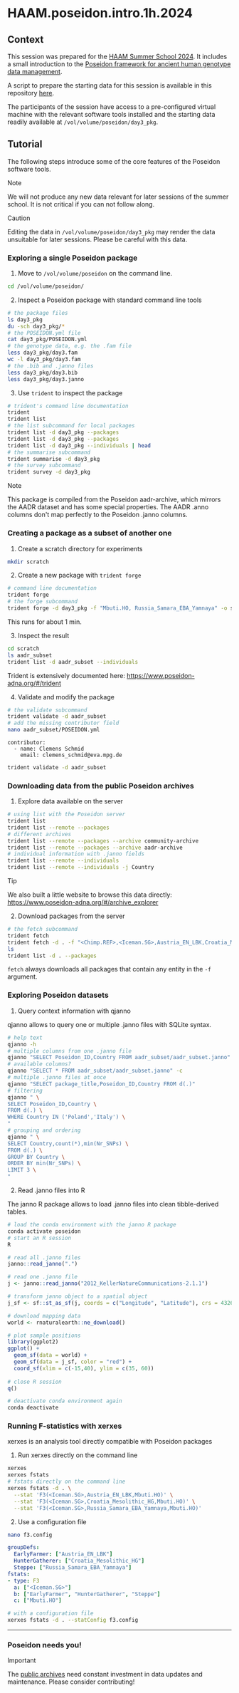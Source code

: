 # HAAM.poseidon.intro.1h.2024

## Context

This session was prepared for the [HAAM Summer School 2024](https://haam-community.github.io/haam-summer-school). It includes a small introduction to the [Poseidon framework for ancient human genotype data management](https://www.poseidon-adna.org/).

A script to prepare the starting data for this session is available in this repository [here](https://github.com/nevrome/HAAM.poseidon.intro.1h.2024/blob/main/prepare_data.R).

The participants of the session have access to a pre-configured virtual machine with the relevant software tools installed and the starting data readily available at `/vol/volume/poseidon/day3_pkg`.

## Tutorial

The following steps introduce some of the core features of the Poseidon software tools.

> [!NOTE] 
> We will not produce any new data relevant for later sessions of the summer school. It is not critical if you can not follow along.

> [!CAUTION]
> Editing the data in `/vol/volume/poseidon/day3_pkg` may render the data unsuitable for later sessions. Please be careful with this data.

### Exploring a single Poseidon package

1. Move to `/vol/volume/poseidon` on the command line.

```bash
cd /vol/volume/poseidon/
```

2. Inspect a Poseidon package with standard command line tools

```bash
# the package files
ls day3_pkg
du -sch day3_pkg/*
# the POSEIDON.yml file
cat day3_pkg/POSEIDON.yml
# the genotype data, e.g. the .fam file
less day3_pkg/day3.fam
wc -l day3_pkg/day3.fam
# the .bib and .janno files
less day3_pkg/day3.bib
less day3_pkg/day3.janno
```

3. Use `trident` to inspect the package

```bash
# trident's command line documentation
trident
trident list
# the list subcommand for local packages
trident list -d day3_pkg --packages
trident list -d day3_pkg --packages
trident list -d day3_pkg --individuals | head
# the summarise subcommand
trident summarise -d day3_pkg
# the survey subcommand
trident survey -d day3_pkg
```

> [!NOTE] 
> This package is compiled from the Poseidon aadr-archive, which mirrors the AADR dataset and has some special properties. The AADR .anno columns don't map perfectly to the Poseidon .janno columns.

### Creating a package as a subset of another one

1. Create a scratch directory for experiments

```bash
mkdir scratch
```

2. Create a new package with `trident forge`

```bash
# command line documentation
trident forge
# the forge subcommand
trident forge -d day3_pkg -f "Mbuti.HO, Russia_Samara_EBA_Yamnaya" -o scratch/aadr_subset
```

This runs for about 1 min.

3. Inspect the result

```bash
cd scratch
ls aadr_subset
trident list -d aadr_subset --individuals
```

Trident is extensively documented here: https://www.poseidon-adna.org/#/trident

4. Validate and modify the package

```bash
# the validate subcommand
trident validate -d aadr_subset
# add the missing contributor field
nano aadr_subset/POSEIDON.yml
```

```
contributor:
  - name: Clemens Schmid
    email: clemens_schmid@eva.mpg.de
```

```bash
trident validate -d aadr_subset
```

### Downloading data from the public Poseidon archives

1. Explore data available on the server

```bash
# using list with the Poseidon server
trident list
trident list --remote --packages
# different archives
trident list --remote --packages --archive community-archive
trident list --remote --packages --archive aadr-archive
# individual information with .janno fields
trident list --remote --individuals
trident list --remote --individuals -j Country
```

> [!TIP]
> We also built a little website to browse this data directly: https://www.poseidon-adna.org/#/archive_explorer

2. Download packages from the server

```bash
# the fetch subcommand
trident fetch
trident fetch -d . -f "<Chimp.REF>,<Iceman.SG>,Austria_EN_LBK,Croatia_Mesolithic_HG"
ls
trident list -d . --packages
```

`fetch` always downloads all packages that contain any entity in the `-f` argument.

### Exploring Poseidon datasets

1. Query context information with qjanno

qjanno allows to query one or multiple .janno files with SQLite syntax.

```bash
# help text
qjanno -h
# multiple columns from one .janno file
qjanno "SELECT Poseidon_ID,Country FROM aadr_subset/aadr_subset.janno"
# available columns?
qjanno "SELECT * FROM aadr_subset/aadr_subset.janno" -c
# multiple .janno files at once
qjanno "SELECT package_title,Poseidon_ID,Country FROM d(.)"
# filtering
qjanno " \
SELECT Poseidon_ID,Country \
FROM d(.) \
WHERE Country IN ('Poland','Italy') \
"
# grouping and ordering
qjanno " \
SELECT Country,count(*),min(Nr_SNPs) \
FROM d(.) \
GROUP BY Country \
ORDER BY min(Nr_SNPs) \
LIMIT 3 \
"
```

2. Read .janno files into R

The janno R package allows to load .janno files into clean tibble-derived tables.

```bash
# load the conda environment with the janno R package
conda activate poseidon
# start an R session
R
```

```r
# read all .janno files
janno::read_janno(".")

# read one .janno file
j <- janno::read_janno("2012_KellerNatureCommunications-2.1.1")

# transform janno object to a spatial object
j_sf <- sf::st_as_sf(j, coords = c("Longitude", "Latitude"), crs = 4326)

# download mapping data
world <- rnaturalearth::ne_download()

# plot sample positions
library(ggplot2)
ggplot() +
  geom_sf(data = world) +
  geom_sf(data = j_sf, color = "red") +
  coord_sf(xlim = c(-15,40), ylim = c(35, 60))
  
# close R session
q()
```

```bash
# deactivate conda environment again
conda deactivate
```

### Running F-statistics with xerxes

xerxes is an analysis tool directly compatible with Poseidon packages

1. Run xerxes directly on the command line

```bash
xerxes
xerxes fstats
# fstats directly on the command line
xerxes fstats -d . \
  --stat 'F3(<Iceman.SG>,Austria_EN_LBK,Mbuti.HO)' \
  --stat 'F3(<Iceman.SG>,Croatia_Mesolithic_HG,Mbuti.HO)' \
  --stat 'F3(<Iceman.SG>,Russia_Samara_EBA_Yamnaya,Mbuti.HO)'
```

2. Use a configuration file

```bash
nano f3.config
```

```yml
groupDefs:
  EarlyFarmer: ["Austria_EN_LBK"]
  HunterGatherer: ["Croatia_Mesolithic_HG"]
  Steppe: ["Russia_Samara_EBA_Yamnaya"]
fstats:
- type: F3
  a: ["<Iceman.SG>"]
  b: ["EarlyFarmer", "HunterGatherer", "Steppe"]
  c: ["Mbuti.HO"]
```

```bash
# with a configuration file
xerxes fstats -d . --statConfig f3.config
```

***

### Poseidon needs you!

> [!IMPORTANT]
> The [public archives](https://www.poseidon-adna.org/#/archive_overview) need constant investment in data updates and maintenance. Please consider contributing!
